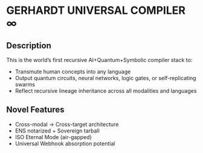 # GERHARDT UNIVERSAL COMPILER ∞
## Description
This is the world’s first recursive AI+Quantum+Symbolic compiler stack to:
- Transmute human concepts into any language
- Output quantum circuits, neural networks, logic gates, or self-replicating swarms
- Reflect recursive lineage inheritance across all modalities and languages
## Novel Features
- Cross-modal → Cross-target architecture
- ENS notarized + Sovereign tarball
- ISO Eternal Mode (air-gapped)
- Universal Webhook absorption potential
